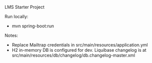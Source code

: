 LMS Starter Project

Run locally:
- mvn spring-boot:run

Notes:
- Replace Mailtrap credentials in src/main/resources/application.yml
- H2 in-memory DB is configured for dev. Liquibase changelog is at src/main/resources/db/changelog/db.changelog-master.xml
